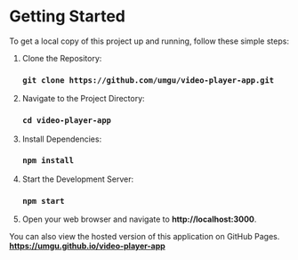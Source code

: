# Getting Started

To get a local copy of this project up and running, follow these simple steps:
1) Clone the Repository:
    ### `git clone https://github.com/umgu/video-player-app.git`
2) Navigate to the Project Directory:
   ### `cd video-player-app`
3) Install Dependencies:
   ### `npm install`
4) Start the Development Server:
   ### `npm start`
5) Open your web browser and navigate to **http://localhost:3000**.

You can also view the hosted version of this application on GitHub Pages.<br>
**https://umgu.github.io/video-player-app**
